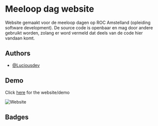 # Meeloop dag website

Website gemaakt voor de meeloop dagen op ROC Amstelland (opleiding software development). De source code is openbaar en mag door andere gebruikt worden, zolang er word vermeld dat deels van de code hier vandaan komt.

## Authors

- [@Luciousdev](https://github.com/Luciousdev)


## Demo

Click [here](https://s2175370.jouw.website/) for the website/demo

![Website](https://img.shields.io/website?down_color=red&down_message=oh%20no%20%3A%28&up_color=green&up_message=online&url=https%3A%2F%2Fs2175370.jouw.website)
## Badges



